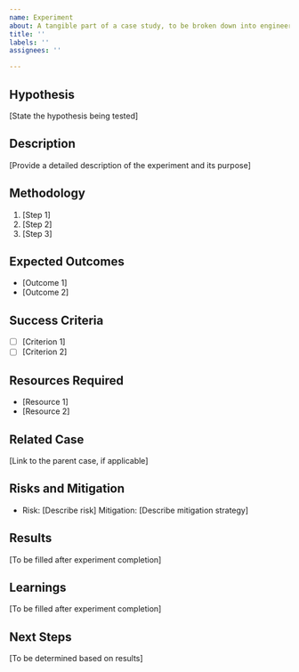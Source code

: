 ```yaml
---
name: Experiment
about: A tangible part of a case study, to be broken down into engineering tasks
title: ''
labels: ''
assignees: ''

---
```


## Hypothesis
[State the hypothesis being tested]

## Description
[Provide a detailed description of the experiment and its purpose]

## Methodology
1. [Step 1]
2. [Step 2]
3. [Step 3]

## Expected Outcomes
- [Outcome 1]
- [Outcome 2]

## Success Criteria
- [ ] [Criterion 1]
- [ ] [Criterion 2]

## Resources Required
- [Resource 1]
- [Resource 2]

## Related Case
[Link to the parent case, if applicable]

## Risks and Mitigation
- Risk: [Describe risk]
  Mitigation: [Describe mitigation strategy]

## Results
[To be filled after experiment completion]

## Learnings
[To be filled after experiment completion]

## Next Steps
[To be determined based on results]
